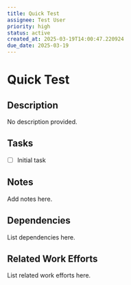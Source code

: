 ```yaml
---
title: Quick Test
assignee: Test User
priority: high
status: active
created_at: 2025-03-19T14:00:47.220924
due_date: 2025-03-19
---
```


# Quick Test

## Description
No description provided.

## Tasks
- [ ] Initial task

## Notes
Add notes here.

## Dependencies
List dependencies here.

## Related Work Efforts
List related work efforts here.